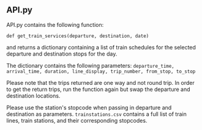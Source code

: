 API.py
----------

API.py contains the following function:

```def get_train_services(departure, destination, date)```

and returns a dictionary containing a list of train schedules for the selected departure and destination stops for the day. 

The dictionary contains the following parameters: ```departure_time, arrival_time, duration, line_display, trip_number, from_stop, to_stop```

Please note that the trips returned are one way and not round trip. In order to get the return trips, run the function again but swap the departure and destination locations. 

Please use the station's stopcode when passing in departure and destination as parameters. ```trainstations.csv``` contains a full list of train lines, train stations, and their corresponding stopcodes. 

